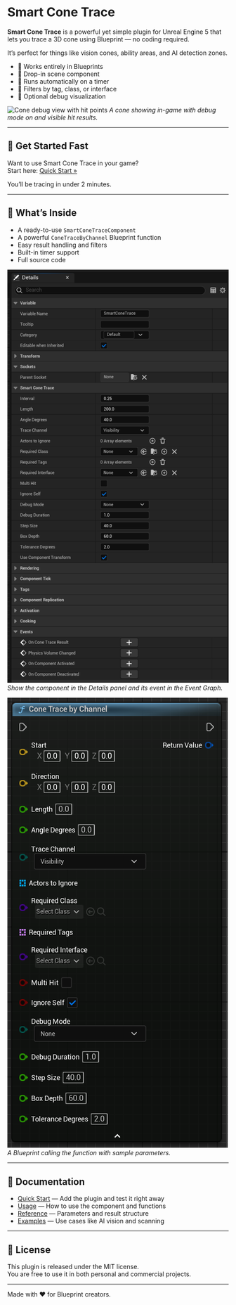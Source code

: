 # Smart Cone Trace

**Smart Cone Trace** is a powerful yet simple plugin for Unreal Engine 5 that lets you trace a 3D cone using Blueprint — no coding required.

It’s perfect for things like vision cones, ability areas, and AI detection zones.

- 🎯 Works entirely in Blueprints
- 🧩 Drop-in scene component
- 🔁 Runs automatically on a timer
- 🧠 Filters by tag, class, or interface
- 🔬 Optional debug visualization

![Cone debug view with hit points](images/index_SCREENSHOT_1.png)
*A cone showing in-game with debug mode on and visible hit results.*

---

## 🚀 Get Started Fast

Want to use Smart Cone Trace in your game?  
Start here: [Quick Start »](quick-start.md)

You’ll be tracing in under 2 minutes.

---

## 🧠 What’s Inside

- A ready-to-use `SmartConeTraceComponent`
- A powerful `ConeTraceByChannel` Blueprint function
- Easy result handling and filters
- Built-in timer support
- Full source code

![Component in Blueprint and event node](images/index_SCREENSHOT_2.png)  
*Show the component in the Details panel and its event in the Event Graph.*

![Blueprint node ConeTraceByChannel](images/index_SCREENSHOT_3.png)  
*A Blueprint calling the function with sample parameters.*

---

## 📘 Documentation

- [Quick Start](quick-start.md) — Add the plugin and test it right away  
- [Usage](usage.md) — How to use the component and functions  
- [Reference](reference.md) — Parameters and result structure  
- [Examples](examples.md) — Use cases like AI vision and scanning

---

## 📜 License

This plugin is released under the MIT license.  
You are free to use it in both personal and commercial projects.

---

Made with ❤️ for Blueprint creators.

